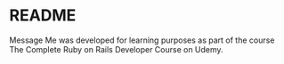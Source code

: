 # README

Message Me was developed for learning purposes as part of the course The Complete Ruby on Rails Developer Course on Udemy. 
